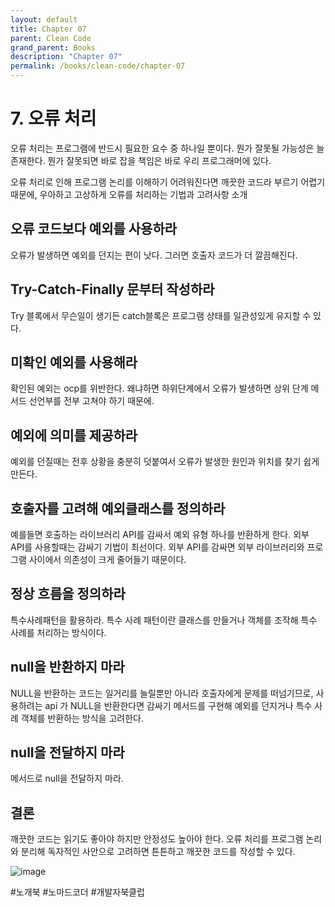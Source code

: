 ```yaml
---
layout: default
title: Chapter 07
parent: Clean Code
grand_parent: Books
description: "Chapter 07"
permalink: /books/clean-code/chapter-07
---
```


# 7. 오류 처리
오류 처리는 프로그램에 반드시 필요한 요수 중 하나일 뿐이다. 뭔가 잘못될 가능성은 늘 존재한다.
뭔가 잘못되면 바로 잡을 책임은 바로 우리 프로그래머에 있다. 

오류 처리로 인해 프로그램 논리를 이해하기 어려워진다면 깨끗한 코드라 부르기 어렵기 때문에, 우아하고 고상하게 오류를 처리하는 기법과 고려사항 소개

## 오류 코드보다 예외를 사용하라
오류가 발생하면 예외를 던지는 편이 낫다. 그러면 호출자 코드가 더 깔끔해진다. 

## Try-Catch-Finally 문부터 작성하라
Try 블록에서 무슨일이 생기든 catch블록은 프로그램 상태를 일관성있게 유지할 수 있다. 

## 미확인 예외를 사용해라
확인된 예외는 ocp를 위반한다. 왜냐하면 하위단계에서 오류가 발생하면 상위 단계 메서드 선언부를 전부 고쳐야 하기 때문에.

## 예외에 의미를 제공하라
예외를 던질때는 전후 상황을 충분히 덧붙여서 오류가 발생한 원인과 위치를 찾기 쉽게 만든다. 

## 호출자를 고려해 예외클래스를 정의하라
예를들면 호출하는 라이브러리 API를 감싸서 예외 유형 하나를 반환하게 한다. 외부 API를 사용할때는 감싸기 기법이 최선이다.
외부 API를 감싸면 외부 라이브러리와 프로그램 사이에서 의존성이 크게 줄어들기 때문이다. 

## 정상 흐름을 정의하라 
특수사례패턴을 활용하라. 특수 사례 패턴이란 클래스를 만들거나 객체를 조작해 특수 사례를 처리하는 방식이다. 

## null을 반환하지 마라
NULL을 반환하는 코드는 일거리를 늘릴뿐만 아니라 호출자에게 문제를 떠넘기므로, 사용하려는 api 가 NULL을 반환한다면 감싸기 메서드를 구현해 예외를 던지거나 특수 사례 객체를 반환하는 방식을 고려한다. 

## null을 전달하지 마라
메서드로 null을 전달하지 마라. 

## 결론
깨끗한 코드는 읽기도 좋아야 하지만 안정성도 높아야 한다. 오류 처리를 프로그램 논리와 분리해 독자적인 사안으로 고려하면 튼튼하고 깨끗한 코드를 작성할 수 있다. 

![image](https://github.com/oliveunji/oliveunji.github.io/assets/39396725/9a1ab0bc-41dc-40b5-b9ee-53f44f15ffd7)

#노개북 #노마드코더 #개발자북클럽
